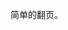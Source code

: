 <!--
order: 6
title:
  zh-CN: 简洁
  en-US: Simple mode

## zh-CN
-->

简单的翻页。

<!--## en-US

Simple mode.-->

